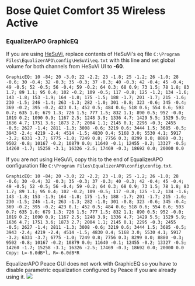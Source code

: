 # Bose Quiet Comfort 35 Wireless Active
### EqualizerAPO GraphicEQ
If you are using [HeSuVi](https://sourceforge.net/projects/hesuvi/), replace contents of HeSuVi's eq file `C:\Program Files\EqualizerAPO\config\HeSuVi\eq.txt` with this line and set global volume for both channels from HeSuVi UI to **-60**.
```
GraphicEQ: 10 -84; 20 -3.0; 22 -2.2; 23 -1.8; 25 -1.2; 26 -1.0; 28 -0.6; 30 -0.4; 32 -0.3; 35 -0.3; 37 -0.3; 40 -0.3; 42 -0.4; 45 -0.4; 49 -0.5; 52 -0.5; 56 -0.4; 59 -0.2; 64 0.3; 68 0.9; 73 1.5; 78 1.8; 83 1.7; 89 1.1; 95 0.4; 102 -0.2; 109 -0.5; 117 -0.8; 125 -1.2; 134 -1.6; 143 -1.8; 153 -1.9; 164 -1.8; 175 -1.5; 188 -1.7; 201 -1.7; 215 -1.6; 230 -1.5; 246 -1.4; 263 -1.3; 282 -1.0; 301 -0.8; 323 -0.6; 345 -0.4; 369 -0.2; 395 -0.2; 423 0.1; 452 0.5; 484 0.6; 518 0.6; 554 0.6; 593 0.7; 635 1.0; 679 1.3; 726 1.5; 777 1.5; 832 1.1; 890 0.5; 952 -0.0; 1019 0.2; 1090 0.9; 1167 2.5; 1248 3.9; 1336 4.7; 1429 5.5; 1529 5.9; 1636 4.7; 1751 3.6; 1873 2.7; 2004 1.1; 2145 0.1; 2295 -0.3; 2455 -0.5; 2627 -1.4; 2811 -1.3; 3008 -0.6; 3219 0.6; 3444 1.5; 3685 -0.5; 3943 -2.4; 4219 -2.4; 4514 -1.5; 4830 0.4; 5168 3.0; 5530 4.1; 5917 -3.2; 6331 -3.7; 6775 -1.0; 7249 0.8; 7756 0.3; 8299 0.0; 8880 -0.3; 9502 -0.8; 10167 -0.2; 10879 0.0; 11640 -0.1; 12455 -0.2; 13327 -0.5; 14260 -1.7; 15258 -3.1; 16326 -2.5; 17469 -0.3; 18692 0.0; 20000 0.0
```
If you are not using HeSuVi, copy this to the end of EqualizerAPO configuration file `C:\Program Files\EqualizerAPO\config\config.txt`.
```
GraphicEQ: 10 -84; 20 -3.0; 22 -2.2; 23 -1.8; 25 -1.2; 26 -1.0; 28 -0.6; 30 -0.4; 32 -0.3; 35 -0.3; 37 -0.3; 40 -0.3; 42 -0.4; 45 -0.4; 49 -0.5; 52 -0.5; 56 -0.4; 59 -0.2; 64 0.3; 68 0.9; 73 1.5; 78 1.8; 83 1.7; 89 1.1; 95 0.4; 102 -0.2; 109 -0.5; 117 -0.8; 125 -1.2; 134 -1.6; 143 -1.8; 153 -1.9; 164 -1.8; 175 -1.5; 188 -1.7; 201 -1.7; 215 -1.6; 230 -1.5; 246 -1.4; 263 -1.3; 282 -1.0; 301 -0.8; 323 -0.6; 345 -0.4; 369 -0.2; 395 -0.2; 423 0.1; 452 0.5; 484 0.6; 518 0.6; 554 0.6; 593 0.7; 635 1.0; 679 1.3; 726 1.5; 777 1.5; 832 1.1; 890 0.5; 952 -0.0; 1019 0.2; 1090 0.9; 1167 2.5; 1248 3.9; 1336 4.7; 1429 5.5; 1529 5.9; 1636 4.7; 1751 3.6; 1873 2.7; 2004 1.1; 2145 0.1; 2295 -0.3; 2455 -0.5; 2627 -1.4; 2811 -1.3; 3008 -0.6; 3219 0.6; 3444 1.5; 3685 -0.5; 3943 -2.4; 4219 -2.4; 4514 -1.5; 4830 0.4; 5168 3.0; 5530 4.1; 5917 -3.2; 6331 -3.7; 6775 -1.0; 7249 0.8; 7756 0.3; 8299 0.0; 8880 -0.3; 9502 -0.8; 10167 -0.2; 10879 0.0; 11640 -0.1; 12455 -0.2; 13327 -0.5; 14260 -1.7; 15258 -3.1; 16326 -2.5; 17469 -0.3; 18692 0.0; 20000 0.0
Copy: L=-6.0dB*l, R=-6.0dB*R
```
EqualizerAPO Peace GUI does not work with GraphicEQ so you have to disable parametric equalization configured by Peace if you are already using it.
![](https://raw.githubusercontent.com/jaakkopasanen/AutoEq/master/results/Sonoma%20Model%20One/innerfidelity/onear/Bose%20Quiet%20Comfort%2035%20Wireless%20Active/Bose%20Quiet%20Comfort%2035%20Wireless%20Active.png)
